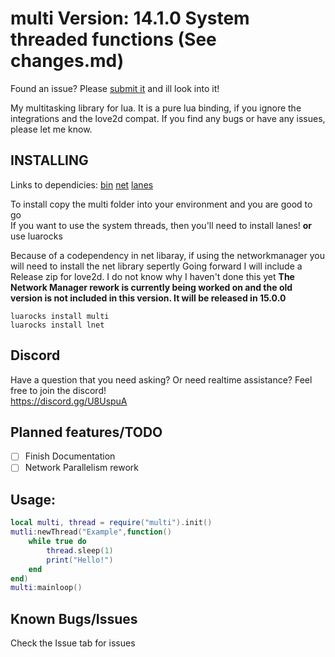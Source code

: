 # multi Version: 14.1.0 System threaded functions (See changes.md)

Found an issue? Please [submit it](https://github.com/rayaman/multi/issues) and ill look into it!

My multitasking library for lua. It is a pure lua binding, if you ignore the integrations and the love2d compat. If you find any bugs or have any issues, please let me know.

INSTALLING
----------
Links to dependicies:
[bin](https://github.com/rayaman/bin)
[net](https://github.com/rayaman/net)
[lanes](https://github.com/LuaLanes/lanes)

To install copy the multi folder into your environment and you are good to go</br>
If you want to use the system threads, then you'll need to install lanes!
**or** use luarocks

Because of a codependency in net libaray, if using the networkmanager you will need to install the net library sepertly
Going forward I will include a Release zip for love2d. I do not know why I haven't done this yet
**The Network Manager rework is currently being worked on and the old version is not included in this version. It will be released in 15.0.0**

```
luarocks install multi
luarocks install lnet
```

Discord
-------
Have a question that you need asking? Or need realtime assistance? Feel free to join the discord!</br>
https://discord.gg/U8UspuA</br>

Planned features/TODO
---------------------
- [ ] Finish Documentation
- [ ] Network Parallelism rework

Usage:</br>
-----
```lua
local multi, thread = require("multi").init()
mutli:newThread("Example",function()
    while true do
        thread.sleep(1)
        print("Hello!")
    end
end)
multi:mainloop()
```

Known Bugs/Issues
-----------------
Check the Issue tab for issues

